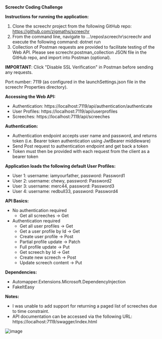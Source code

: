 **Screechr Coding Challenge**

**Instructions for running the application:**
1. Clone the screechr project from the following GitHub repo: https://github.com/zigmaths/screechr
2. From the command line, navigate to ...\repos\screechr\screechr and execute the following command: dotnet run
3. Collection of Postman requests are provided to facilitate testing of the Web API. Please see screechr.postman_collection JSON file in the GitHub repo, and import into Postman (optional).

**IMPORTANT**: Click "Disable SSL Verification" in Postman before sending any requests.

Port number: 7119 (as configured in the launchSettings.json file in the screechr Properties directory).

**Accessing the Web API:**
  - Authentication: https://localhost:7119/api/authentication/authenticate
  - User Profiles: https://localhost:7119/api/userprofiles
  - Screeches: https://localhost:7119/api/screeches

**Authentication:**
  - Authentication endpoint accepts user name and password, and returns token (i.e. Bearer token authentication using JwtBearer middleware)
  - Send Post request to authentication endpoint and get back a token
  - Token must then be provided with each request from the client as a bearer token

**Application loads the following default User Profiles:**
  - User 1: username: iamyourfather, password: Password1
  - User 2: username: chewy, password: Password2
  - User 3: username: merc44, password: Password3
  - User 4: username: redbull33, password: Password4

**API Basics:**
  - No authentication required
    - Get all screeches -> Get
  - Authentication required
    - Get all user profiles -> Get
    - Get a user profile by Id -> Get
    - Create user profile -> Post
    - Partial profile update -> Patch
    - Full profile update -> Put
    - Get screech by Id -> Get
    - Create new screech -> Post
    - Update screech content -> Put
    
**Dependencies:**
  - Automapper.Extensions.Microsoft.DependencyInjection
  - FakeItEasy

**Notes:**
  - I was unable to add support for returning a paged list of screeches due to time constraint.
  - API documentation can be accessed via the following URL: https://localhost:7119/swagger/index.html
  
  ![image](https://user-images.githubusercontent.com/106723612/172982562-afd0a313-a426-424a-9803-30853c915ffc.png)
